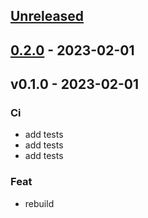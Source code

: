 <a name="unreleased"></a>
## [Unreleased]


<a name="0.2.0"></a>
## [0.2.0] - 2023-02-01

<a name="v0.1.0"></a>
## v0.1.0 - 2023-02-01
### Ci
- add tests
- add tests
- add tests

### Feat
- rebuild


[Unreleased]: /compare/0.2.0...HEAD
[0.2.0]: /compare/v0.1.0...0.2.0
